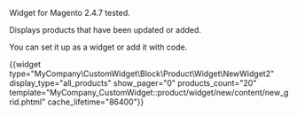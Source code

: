 Widget for Magento 2.4.7 tested.

Displays products that have been updated or added. 

You can set it up as a widget or add it with code. 

{{widget type="MyCompany\CustomWidget\Block\Product\Widget\NewWidget2" display_type="all_products" show_pager="0" products_count="20" template="MyCompany_CustomWidget::product/widget/new/content/new_grid.phtml" cache_lifetime="86400"}}
